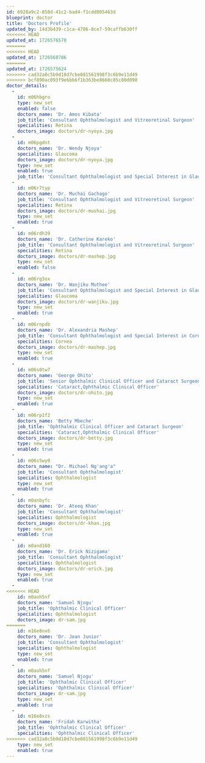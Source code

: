 ```yaml
---
id: 6928a9c2-858d-41c2-bad4-f1cdd005463d
blueprint: doctor
title: 'Doctors Profile'
updated_by: 14d3b439-c1ca-4786-8ce7-59caffb630ff
<<<<<<< HEAD
updated_at: 1726576570
=======
<<<<<<< HEAD
updated_at: 1726568786
=======
updated_at: 1726575624
>>>>>>> cad32a0c5b9d18d7cbe081561998f3c6b9e11d49
>>>>>>> bcf890ac093f9e6bb6f1b363be8660c85c80d090
doctor_details:
  -
    id: m06hbgro
    type: new_set
    enabled: false
    doctors_name: 'Dr. Amos Kibata'
    job_title: 'Consultant Ophthalmologist and Vitreoretinal Surgeon'
    specialities: Retina
    doctors_image: doctors/dr-nyoya.jpg
  -
    id: m06pgdnt
    doctors_name: 'Dr. Wendy Njoya'
    specialities: Glaucoma
    doctors_image: doctors/dr-nyoya.jpg
    type: new_set
    enabled: true
    job_title: 'Consultant Ophthalmologist and Special Interest in Glaucoma'
  -
    id: m06r7typ
    doctors_name: 'Dr. Muchai Gachago'
    job_title: 'Consultant Ophthalmologist and Vitreoretinal Surgeon'
    specialities: Retina
    doctors_image: doctors/dr-mushai.jpg
    type: new_set
    enabled: true
  -
    id: m06rdh39
    doctors_name: 'Dr. Catherine Kareko'
    job_title: 'Consultant Ophthalmologist and Vitreoretinal Surgeon'
    specialities: Retina
    doctors_image: doctors/dr-mashep.jpg
    type: new_set
    enabled: false
  -
    id: m06rg3ox
    doctors_name: 'Dr. Wanjiku Muthee'
    job_title: 'Consultant Ophthalmologist and Special Interest in Glaucoma'
    specialities: Glaucoma
    doctors_image: doctors/dr-wanjiku.jpg
    type: new_set
    enabled: true
  -
    id: m06rnpdb
    doctors_name: 'Dr. Alexandria Mashep'
    job_title: 'Consultant Ophthalmologist and Special Interest in Cornea'
    specialities: Cornea
    doctors_image: doctors/dr-mashep.jpg
    type: new_set
    enabled: true
  -
    id: m06s0tw7
    doctors_name: 'George Ohito'
    job_title: 'Senior Ophthalmic Clinical Officer and Cataract Surgeon'
    specialities: 'Cataract,Ophthalmic Clinical Officer'
    doctors_image: doctors/dr-ohito.jpg
    type: new_set
    enabled: true
  -
    id: m06rp1f2
    doctors_name: 'Betty Mbeche'
    job_title: 'Ophthalmic Clinical Officer and Cataract Surgeon'
    specialities: 'Cataract,Ophthalmic Clinical Officer'
    doctors_image: doctors/dr-betty.jpg
    type: new_set
    enabled: true
  -
    id: m06s5wy0
    doctors_name: "Dr. Michael Ng'ang'a"
    job_title: 'Consultant Ophthalmologist'
    specialities: Ophthalmologist
    type: new_set
    enabled: true
  -
    id: m0anbyfc
    doctors_name: 'Dr. Ateeq Khan'
    job_title: 'Consultant Ophthalmologist'
    specialities: Ophthalmologist
    doctors_image: doctors/dr-khan.jpg
    type: new_set
    enabled: true
  -
    id: m0and160
    doctors_name: 'Dr. Erick Nizigama'
    job_title: 'Consultant Ophthalmologist'
    specialities: Ophthalmologist
    doctors_image: doctors/dr-erick.jpg
    type: new_set
    enabled: true
  -
<<<<<<< HEAD
    id: m0aoh5nf
    doctors_name: 'Samuel Njogu'
    job_title: 'Ophthalmic Clinical Officer'
    specialities: Ophthalmologist
    doctors_image: dr-sam.jpg
=======
    id: m16e8nx6
    doctors_name: 'Dr. Jean Junior'
    job_title: 'Consultant Ophthalmologist'
    specialities: Ophthalmologist
    type: new_set
    enabled: true
  -
    id: m0aoh5nf
    doctors_name: 'Samuel Njogu'
    job_title: 'Ophthalmic Clinical Officer'
    specialities: 'Ophthalmic Clinical Officer'
    doctors_image: dr-sam.jpg
    type: new_set
    enabled: true
  -
    id: m16e8xzs
    doctors_name: 'Fridah Karwitha'
    job_title: 'Ophthalmic Clinical Officer'
    specialities: 'Ophthalmic Clinical Officer'
>>>>>>> cad32a0c5b9d18d7cbe081561998f3c6b9e11d49
    type: new_set
    enabled: true
---
```

